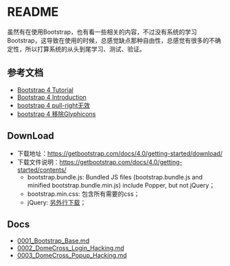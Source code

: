 # README

虽然有在使用Bootstrap，也有看一些相关的内容，不过没有系统的学习Bootstrap，这导致在使用的时候，总感觉缺点那种自由性，总感觉有很多的不确定性，所以打算系统的从头到尾学习、测试、验证。

## 参考文档

* [Bootstrap 4 Tutorial](https://www.w3schools.com/bootstrap4/default.asp)
* [Bootstrap 4 Introduction](https://getbootstrap.com/docs/4.0/getting-started/introduction/)
* [bootstrap 4 pull-right无效](http://www.cnblogs.com/zengjfgit/p/8945925.html)
* [bootstrap 4 移除Glyphicons](http://www.cnblogs.com/zengjfgit/p/8949532.html)

## DownLoad

* 下载地址：https://getbootstrap.com/docs/4.0/getting-started/download/
* 下载文件说明：https://getbootstrap.com/docs/4.0/getting-started/contents/
  * bootstrap.bundle.js: Bundled JS files (bootstrap.bundle.js and minified bootstrap.bundle.min.js) include Popper, but not jQuery；
  * bootstrap.min.css: 包含所有需要的css；
  * jQuery: [另外行下载](https://code.jquery.com/jquery-3.3.1.min.js)；

## Docs

* [0001_Bootstrap_Base.md](./docs/0001_Bootstrap_Base.md)
* [0002_DomeCross_Login_Hacking.md](./docs/0002_DomeCross_Login_Hacking.md)
* [0003_DomeCross_Popup_Hacking.md](./docs/0003_DomeCross_Popup_Hacking.md)
